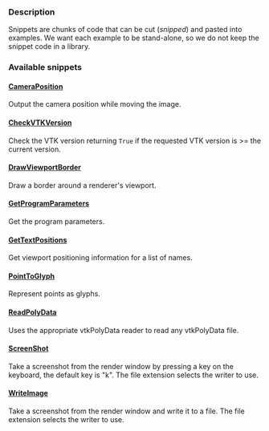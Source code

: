 ### Description

Snippets are chunks of code that can be cut (*snipped*) and pasted into examples. We want each example to be stand-alone, so we do not keep the snippet code in a library.

### Available snippets

#### [CameraPosition](/PythonicAPI/Snippets/CameraPosition.md)

Output the camera position while moving the image.

#### [CheckVTKVersion](/PythonicAPI/Snippets/CheckVTKVersion.md)

Check the VTK version returning `True` if the requested VTK version is >= the current version.

#### [DrawViewportBorder](/PythonicAPI/Snippets/DrawViewportBorder.md)

Draw a border around a renderer's viewport.

#### [GetProgramParameters](/PythonicAPI/Snippets/GetProgramParameters.md)

Get the program parameters.

#### [GetTextPositions](/PythonicAPI/Snippets/GetTextPositions.md)

Get viewport positioning information for a list of names.

#### [PointToGlyph](/PythonicAPI/Snippets/PointToGlyph.md)

Represent points as glyphs.

#### [ReadPolyData](/PythonicAPI/Snippets/ReadPolyData.md)

Uses the appropriate vtkPolyData reader to read any vtkPolyData file.

#### [ScreenShot](/PythonicAPI/Snippets/ScreenshotCallback.md)

Take a screenshot from the render window by pressing a key on the keyboard, the default key is "k". The file extension selects the writer to use.

#### [WriteImage](/PythonicAPI/Snippets/WriteImage.md)

Take a screenshot from the render window and write it to a file. The file extension selects the writer to use.
